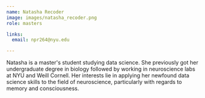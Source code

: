 ```yaml
---
name: Natasha Recoder
image: images/natasha_recoder.png
role: masters

links:
  email: npr264@nyu.edu

---
```


Natasha is a master's student studying data science. She previously got her undergraduate degree in biology followed by working in neuroscience labs at NYU and Weill Cornell. Her interests lie in applying her newfound data science skills to the field of neuroscience, particularly with regards to memory and consciousness.

